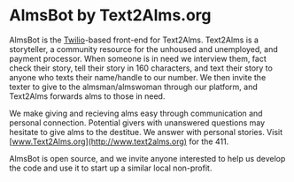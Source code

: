 # AlmsBot by Text2Alms.org

AlmsBot is the [Twilio](https://twilio.com)-based front-end for Text2Alms. Text2Alms is a storyteller, a community resource for the unhoused and unemployed, and payment processor. When someone is in need we interview them, fact check their story, tell their story in 160 characters, and text their story to anyone who texts their name/handle to our number. We then invite the texter to give to the almsman/almswoman through our platform, and Text2Alms forwards alms to those in need.

We make giving and recieving alms easy through communication and personal connection. Potential givers with unanswered questions may hesitate to give alms to the destitue. We answer with personal stories. Visit [www.Text2Alms.org](http://www.text2alms.org) for the 411.

AlmsBot is open source, and we invite anyone interested to help us develop the code and use it to start up a similar local non-profit.

